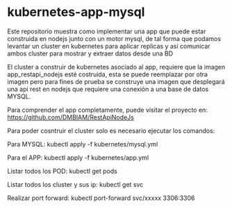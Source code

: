 # kubernetes-app-mysql
Este repositorio muestra como implementar una app que puede estar construida en nodejs junto con un motor mysql, de tal forma que podamos levantar un cluster en kubernetes para aplicar replicas  y así comunicar ambos cluster para mostrar y extraer datos desde una BD

El cluster a construir de kubernetes asociado al app, requiere que la imagen  app_restapi_nodejs esté costruida, esta se puede reemplazar por otra imagen pero para fines de prueba se construye una imagen que desplegará una api rest en nodejs que requiere una conexión a una base de datos MYSQL.


Para comprender el app completamente, puede visitar el proyecto en: https://github.com/DMBIAM/RestApiNodeJs

Para poder cosntruir el cluster solo es necesario ejecutar los comandos:

Para MYSQL: 
kubectl apply -f kubernetes/mysql.yml 

Para el APP:
kubectl apply -f kubernetes/app.yml

Listar todos los POD: 
kubectl get pods

Listar todos los cluster y sus ip:
kubectl get svc

Realizar port forward:
kubectl port-forward svc/xxxxx 3306:3306
